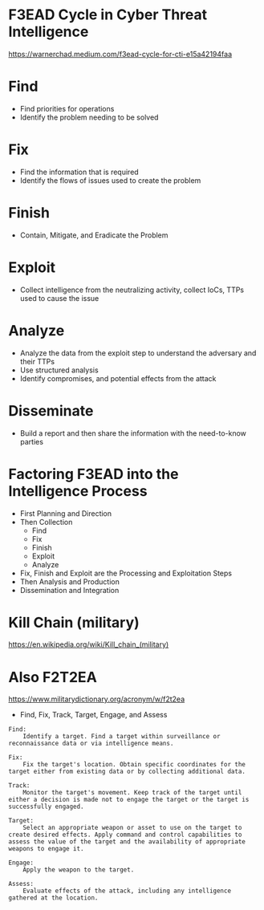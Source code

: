 # F3EAD Cycle in Cyber Threat Intelligence
https://warnerchad.medium.com/f3ead-cycle-for-cti-e15a42194faa

# Find
- Find priorities for operations
- Identify the problem needing to be solved

# Fix 
- Find the information that is required
- Identify the flows of issues used to create the problem

# Finish
- Contain, Mitigate, and Eradicate the Problem

# Exploit
- Collect intelligence from the neutralizing activity, collect IoCs, TTPs used to cause the issue

# Analyze
- Analyze the data from the exploit step to understand the adversary and their TTPs
- Use structured analysis
- Identify compromises, and potential effects from the attack

# Disseminate
- Build a report and then share the information with the need-to-know parties

# Factoring F3EAD into the Intelligence Process
- First Planning and Direction
- Then Collection
    - Find
    - Fix
    - Finish
    - Exploit
    - Analyze
- Fix, Finish and Exploit are the Processing and Exploitation Steps
- Then Analysis and Production
- Dissemination and Integration

# Kill Chain (military)
https://en.wikipedia.org/wiki/Kill_chain_(military)

# Also F2T2EA
https://www.militarydictionary.org/acronym/w/f2t2ea

- Find, Fix, Track, Target, Engage, and Assess


```
Find: 
    Identify a target. Find a target within surveillance or reconnaissance data or via intelligence means.

Fix:
    Fix the target's location. Obtain specific coordinates for the target either from existing data or by collecting additional data.

Track:
    Monitor the target's movement. Keep track of the target until either a decision is made not to engage the target or the target is successfully engaged.

Target:
    Select an appropriate weapon or asset to use on the target to create desired effects. Apply command and control capabilities to assess the value of the target and the availability of appropriate weapons to engage it.

Engage:
    Apply the weapon to the target.

Assess:
    Evaluate effects of the attack, including any intelligence gathered at the location.
```